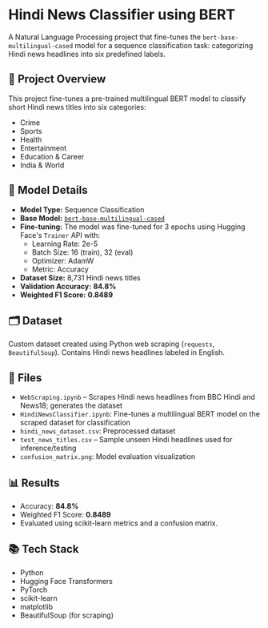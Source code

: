 # Hindi News Classifier using BERT

A Natural Language Processing project that fine-tunes the `bert-base-multilingual-cased` model for a sequence classification task: categorizing Hindi news headlines into six predefined labels.

## 📌 Project Overview

This project fine-tunes a pre-trained multilingual BERT model to classify short Hindi news titles into six categories:

- Crime
- Sports
- Health
- Entertainment
- Education & Career
- India & World

## 🧠 Model Details

- **Model Type:** Sequence Classification
- **Base Model:** [`bert-base-multilingual-cased`](https://huggingface.co/bert-base-multilingual-cased)
- **Fine-tuning:** The model was fine-tuned for 3 epochs using Hugging Face's `Trainer` API with:
  - Learning Rate: 2e-5
  - Batch Size: 16 (train), 32 (eval)
  - Optimizer: AdamW
  - Metric: Accuracy
- **Dataset Size:** 8,731 Hindi news titles
- **Validation Accuracy:** **84.8%**
- **Weighted F1 Score:** **0.8489**

## 🗂 Dataset

Custom dataset created using Python web scraping (`requests`, `BeautifulSoup`). Contains Hindi news headlines labeled in English.

## 📁 Files

- `WebScraping.ipynb` – Scrapes Hindi news headlines from BBC Hindi and News18; generates the dataset
- `HindiNewsClassifier.ipynb`: Fine-tunes a multilingual BERT model on the scraped dataset for classification
- `hindi_news_dataset.csv`: Preprocessed dataset
- `test_news_titles.csv` – Sample unseen Hindi headlines used for inference/testing
- `confusion_matrix.png`: Model evaluation visualization

## 📊 Results

- Accuracy: **84.8%**
- Weighted F1 Score: **0.8489**
- Evaluated using scikit-learn metrics and a confusion matrix.

## 📚 Tech Stack

- Python
- Hugging Face Transformers
- PyTorch
- scikit-learn
- matplotlib
- BeautifulSoup (for scraping)
